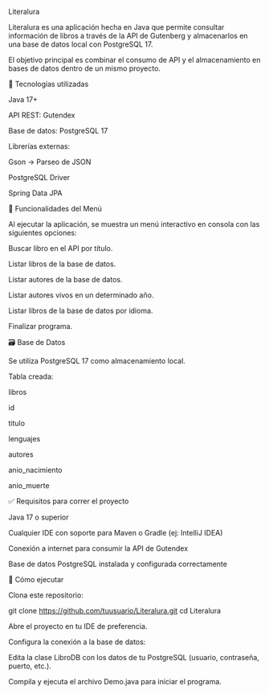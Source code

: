 Literalura

Literalura es una aplicación hecha en Java que permite consultar información de libros a través de la API de Gutenberg y almacenarlos en una base de datos local con PostgreSQL 17.

El objetivo principal es combinar el consumo de API y el almacenamiento en bases de datos dentro de un mismo proyecto.

🧰 Tecnologías utilizadas

Java 17+

API REST: Gutendex

Base de datos: PostgreSQL 17

Librerías externas:

Gson → Parseo de JSON

PostgreSQL Driver

Spring Data JPA

🧪 Funcionalidades del Menú

Al ejecutar la aplicación, se muestra un menú interactivo en consola con las siguientes opciones:

Buscar libro en el API por título.

Listar libros de la base de datos.

Listar autores de la base de datos.

Listar autores vivos en un determinado año.

Listar libros de la base de datos por idioma.

Finalizar programa.

🗃️ Base de Datos

Se utiliza PostgreSQL 17 como almacenamiento local.

Tabla creada:

libros

id

titulo

lenguajes

autores

anio_nacimiento

anio_muerte

✅ Requisitos para correr el proyecto

Java 17 o superior

Cualquier IDE con soporte para Maven o Gradle (ej: IntelliJ IDEA)

Conexión a internet para consumir la API de Gutendex

Base de datos PostgreSQL instalada y configurada correctamente

🚀 Cómo ejecutar

Clona este repositorio:

git clone https://github.com/tuusuario/Literalura.git
cd Literalura


Abre el proyecto en tu IDE de preferencia.

Configura la conexión a la base de datos:

Edita la clase LibroDB con los datos de tu PostgreSQL (usuario, contraseña, puerto, etc.).

Compila y ejecuta el archivo Demo.java para iniciar el programa.

